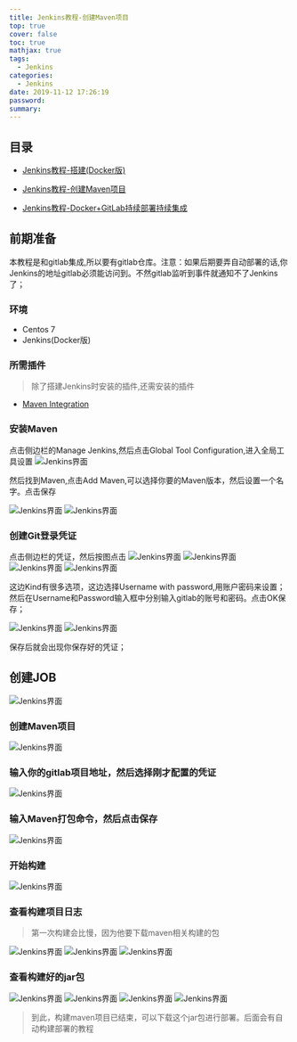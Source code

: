 ```yaml
---
title: Jenkins教程-创建Maven项目
top: true
cover: false
toc: true
mathjax: true
tags:
  - Jenkins
categories:
  - Jenkins
date: 2019-11-12 17:26:19
password:
summary:
---
```


## 目录

- [Jenkins教程-搭建(Docker版)](https://mjava.top/jenkins/build-jenkins-docker/)

- [Jenkins教程-创建Maven项目](https://mjava.top/jenkins/build-jenkins-mavne/)

- [Jenkins教程-Docker+GitLab持续部署持续集成](https://mjava.top/jenkins/build-jenkins-ci-cd/)



## 前期准备

本教程是和gitlab集成,所以要有gitlab仓库。注意：如果后期要弄自动部署的话,你Jenkins的地址gitlab必须能访问到。不然gitlab监听到事件就通知不了Jenkins了；

### 环境

- Centos 7
- Jenkins(Docker版)

### 所需插件

> 除了搭建Jenkins时安装的插件,还需安装的插件

- [Maven Integration](https://plugins.jenkins.io/maven-plugin)

### 安装Maven

点击侧边栏的Manage Jenkins,然后点击Global Tool Configuration,进入全局工具设置
![Jenkins界面](https://cdn.jsdelivr.net/gh/greycodee/images@main/images/2021/10/09/20191112105932.png)


然后找到Maven,点击Add Maven,可以选择你要的Maven版本，然后设置一个名字。点击保存

![Jenkins界面](https://cdn.jsdelivr.net/gh/greycodee/images@main/images/2021/10/09/20191112110029.png)
![Jenkins界面](https://cdn.jsdelivr.net/gh/greycodee/images@main/images/2021/10/09/20191112110130.png)



### 创建Git登录凭证
点击侧边栏的凭证，然后按图点击
![Jenkins界面](https://cdn.jsdelivr.net/gh/greycodee/images@main/images/2021/10/09/20191112111043-20211009110702592.png)
![Jenkins界面](https://cdn.jsdelivr.net/gh/greycodee/images@main/images/2021/10/09/20191112111058-20211009110708086.png)
![Jenkins界面](https://cdn.jsdelivr.net/gh/greycodee/images@main/images/2021/10/09/20191112111115-20211009110713642.png)
![Jenkins界面](https://cdn.jsdelivr.net/gh/greycodee/images@main/images/2021/10/09/20191112111130-20211009110721384.png)

这边Kind有很多选项，这边选择Username with password,用账户密码来设置；然后在Username和Password输入框中分别输入gitlab的账号和密码。点击OK保存；

![Jenkins界面](https://cdn.jsdelivr.net/gh/greycodee/images@main/images/2021/10/09/20191112111529-20211009110727391.png)
![Jenkins界面](https://cdn.jsdelivr.net/gh/greycodee/images@main/images/2021/10/09/20191112111806-20211009110733127.png)



保存后就会出现你保存好的凭证；



## 创建JOB
![Jenkins界面](https://cdn.jsdelivr.net/gh/greycodee/images@main/images/2021/10/09/20191112111950.png)

### 创建Maven项目

![Jenkins界面](https://cdn.jsdelivr.net/gh/greycodee/images@main/images/2021/10/09/20191112112035.png)

### 输入你的gitlab项目地址，然后选择刚才配置的凭证

![Jenkins界面](https://cdn.jsdelivr.net/gh/greycodee/images@main/images/2021/10/09/20191112112620.png)

### 输入Maven打包命令，然后点击保存
![Jenkins界面](https://cdn.jsdelivr.net/gh/greycodee/images@main/images/2021/10/09/20191112112719.png)

### 开始构建
![Jenkins界面](https://cdn.jsdelivr.net/gh/greycodee/images@main/images/2021/10/09/20191112112747.png)

### 查看构建项目日志
> 第一次构建会比慢，因为他要下载maven相关构建的包

![Jenkins界面](https://cdn.jsdelivr.net/gh/greycodee/images@main/images/2021/10/09/20191112112803.png)
![Jenkins界面](https://cdn.jsdelivr.net/gh/greycodee/images@main/images/2021/10/09/20191112112841.png)
![Jenkins界面](https://cdn.jsdelivr.net/gh/greycodee/images@main/images/2021/10/09/20191112112854.png)

### 查看构建好的jar包
![Jenkins界面](https://cdn.jsdelivr.net/gh/greycodee/images@main/images/2021/10/09/20191112122030.png)
![Jenkins界面](https://cdn.jsdelivr.net/gh/greycodee/images@main/images/2021/10/09/20191112122112.png)
![Jenkins界面](https://cdn.jsdelivr.net/gh/greycodee/images@main/images/2021/10/09/20191112122135.png)
![Jenkins界面](https://cdn.jsdelivr.net/gh/greycodee/images@main/images/2021/10/09/20191112122200.png)

> 到此，构建maven项目已结束，可以下载这个jar包进行部署。后面会有自动构建部署的教程